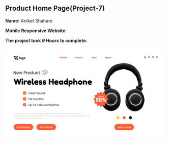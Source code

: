 
## Product Home Page(Project-7)  

**Name:** Aniket Shahare

**Mobile Responsive Website**:

**The project took ***9 Hours*** to complete.** 


![image](final.png)